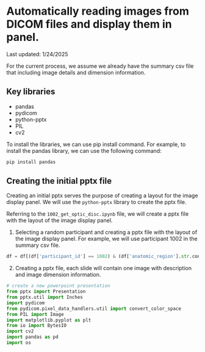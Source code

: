 # Automatically reading images from DICOM files and display them in panel.

Last updated: 1/24/2025

For the current process, we assume we already have the summary csv file that including image details and dimension information. 

## Key libraries
- pandas
- pydicom
- python-pptx
- PIL
- cv2

To install the libraries, we can use pip install command. For example, to install the pandas library, we can use the following command:
```bash
pip install pandas
```

## Creating the initial pptx file 
Creating an initial pptx serves the purpose of creating a layout for the image display panel. We will use the `python-pptx` library to create the pptx file.

Referring to the `1002_get_optic_disc.ipynb` file, we will create a pptx file with the layout of the image display panel.

1. Selecting a random participant and creating a pptx file with the layout of the image display panel. For example, we will use participant 1002 in the summary csv file. 

```python
df = df[(df['participant_id'] == 1002) & (df['anatomic_region'].str.contains("optic", case=False))]
```

2. Creating a pptx file, each slide will contain one image with description and image dimension information.

```python
# create a new powerpoint presentation
from pptx import Presentation
from pptx.util import Inches
import pydicom
from pydicom.pixel_data_handlers.util import convert_color_space
from PIL import Image
import matplotlib.pyplot as plt
from io import BytesIO
import cv2
import pandas as pd
import os